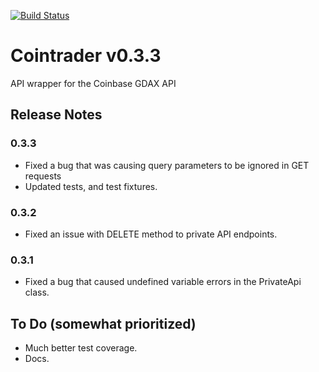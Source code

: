 [![Build Status](https://travis-ci.org/nicdev/cointrader.svg?branch=master)](https://travis-ci.org/nicdev/cointrader)

# Cointrader v0.3.3
API wrapper for the Coinbase GDAX API

## Release Notes
### 0.3.3
* Fixed a bug that was causing query parameters to be ignored in GET requests
* Updated tests, and test fixtures.

### 0.3.2
* Fixed an issue with DELETE method to private API endpoints.

### 0.3.1
* Fixed a bug that caused undefined variable errors in the PrivateApi class.

## To Do (somewhat prioritized)
* Much better test coverage.
* Docs.
